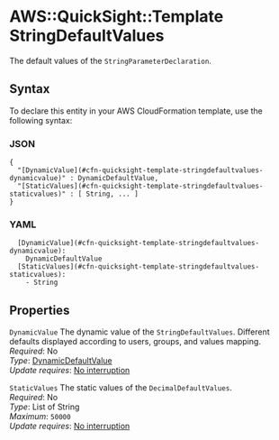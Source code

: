 # AWS::QuickSight::Template StringDefaultValues<a name="aws-properties-quicksight-template-stringdefaultvalues"></a>

The default values of the `StringParameterDeclaration`\.

## Syntax<a name="aws-properties-quicksight-template-stringdefaultvalues-syntax"></a>

To declare this entity in your AWS CloudFormation template, use the following syntax:

### JSON<a name="aws-properties-quicksight-template-stringdefaultvalues-syntax.json"></a>

```
{
  "[DynamicValue](#cfn-quicksight-template-stringdefaultvalues-dynamicvalue)" : DynamicDefaultValue,
  "[StaticValues](#cfn-quicksight-template-stringdefaultvalues-staticvalues)" : [ String, ... ]
}
```

### YAML<a name="aws-properties-quicksight-template-stringdefaultvalues-syntax.yaml"></a>

```
  [DynamicValue](#cfn-quicksight-template-stringdefaultvalues-dynamicvalue):
    DynamicDefaultValue
  [StaticValues](#cfn-quicksight-template-stringdefaultvalues-staticvalues):
    - String
```

## Properties<a name="aws-properties-quicksight-template-stringdefaultvalues-properties"></a>

`DynamicValue` <a name="cfn-quicksight-template-stringdefaultvalues-dynamicvalue"></a>
The dynamic value of the `StringDefaultValues`\. Different defaults displayed according to users, groups, and values mapping\.  
_Required_: No  
_Type_: [DynamicDefaultValue](aws-properties-quicksight-template-dynamicdefaultvalue.md)  
_Update requires_: [No interruption](https://docs.aws.amazon.com/AWSCloudFormation/latest/UserGuide/using-cfn-updating-stacks-update-behaviors.html#update-no-interrupt)

`StaticValues` <a name="cfn-quicksight-template-stringdefaultvalues-staticvalues"></a>
The static values of the `DecimalDefaultValues`\.  
_Required_: No  
_Type_: List of String  
_Maximum_: `50000`  
_Update requires_: [No interruption](https://docs.aws.amazon.com/AWSCloudFormation/latest/UserGuide/using-cfn-updating-stacks-update-behaviors.html#update-no-interrupt)
